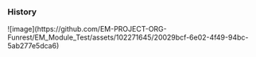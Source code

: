 <h3>History</h3>
![image](https://github.com/EM-PROJECT-ORG-Funrest/EM_Module_Test/assets/102271645/20029bcf-6e02-4f49-94bc-5ab277e5dca6)
